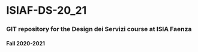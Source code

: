 # ISIAF-DS-20_21

### GIT repository for the Design dei Servizi course at ISIA Faenza

#### Fall 2020-2021
